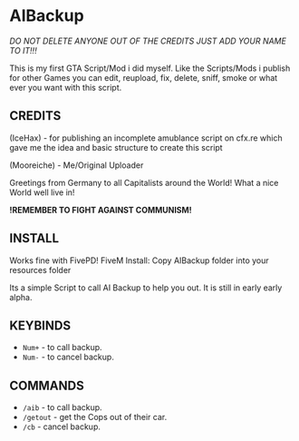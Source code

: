 # AIBackup
*DO NOT DELETE ANYONE OUT OF THE CREDITS JUST ADD YOUR NAME TO IT!!!*

This is my first GTA Script/Mod i did myself. Like the Scripts/Mods i publish for other Games you can edit, reupload, fix, delete, sniff, smoke or what ever you want with this script.

## CREDITS 

(IceHax) - for publishing an incomplete amublance script on cfx.re which gave me the idea and basic structure to create this script

(Mooreiche) - Me/Original Uploader

Greetings from Germany to all Capitalists around the World! What a nice World well live in! 

**!REMEMBER TO FIGHT AGAINST COMMUNISM!**

## INSTALL 

Works fine with FivePD! FiveM Install: Copy AIBackup folder into your resources folder

Its a simple Script to call AI Backup to help you out. It is still in early early alpha.

## KEYBINDS  
- `Num+` - to call backup.
- `Num-` - to cancel backup.

## COMMANDS 

- `/aib` - to call backup.
- `/getout` - get the Cops out of their car.
- `/cb` - cancel backup.
